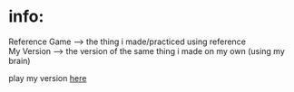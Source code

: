 # info:

Reference Game --> the thing i made/practiced using reference <br/>
My Version --> the version of the same thing i made on my own (using my brain)


play my version [here](https://numguessinggame.netlify.app/)

